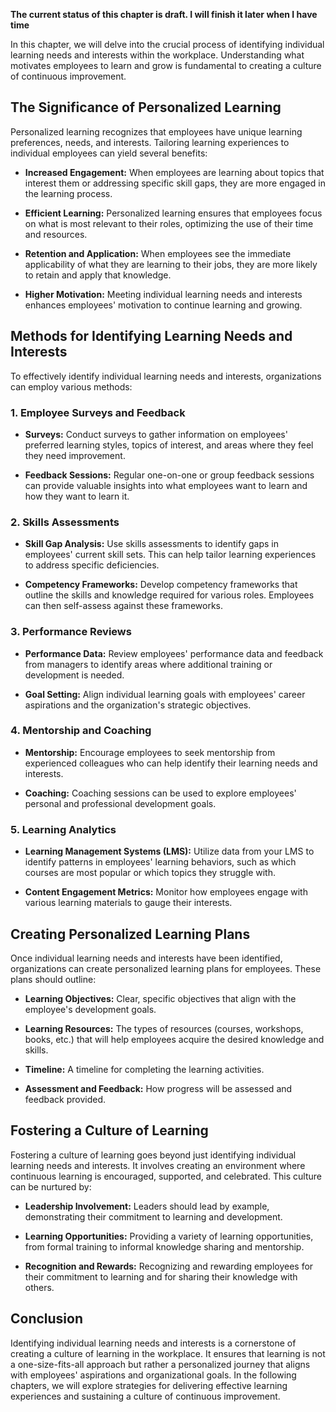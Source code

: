 **The current status of this chapter is draft. I will finish it later when I have time**

In this chapter, we will delve into the crucial process of identifying individual learning needs and interests within the workplace. Understanding what motivates employees to learn and grow is fundamental to creating a culture of continuous improvement.

The Significance of Personalized Learning
-----------------------------------------

Personalized learning recognizes that employees have unique learning preferences, needs, and interests. Tailoring learning experiences to individual employees can yield several benefits:

* **Increased Engagement:** When employees are learning about topics that interest them or addressing specific skill gaps, they are more engaged in the learning process.

* **Efficient Learning:** Personalized learning ensures that employees focus on what is most relevant to their roles, optimizing the use of their time and resources.

* **Retention and Application:** When employees see the immediate applicability of what they are learning to their jobs, they are more likely to retain and apply that knowledge.

* **Higher Motivation:** Meeting individual learning needs and interests enhances employees' motivation to continue learning and growing.

Methods for Identifying Learning Needs and Interests
----------------------------------------------------

To effectively identify individual learning needs and interests, organizations can employ various methods:

### 1. **Employee Surveys and Feedback**

* **Surveys:** Conduct surveys to gather information on employees' preferred learning styles, topics of interest, and areas where they feel they need improvement.

* **Feedback Sessions:** Regular one-on-one or group feedback sessions can provide valuable insights into what employees want to learn and how they want to learn it.

### 2. **Skills Assessments**

* **Skill Gap Analysis:** Use skills assessments to identify gaps in employees' current skill sets. This can help tailor learning experiences to address specific deficiencies.

* **Competency Frameworks:** Develop competency frameworks that outline the skills and knowledge required for various roles. Employees can then self-assess against these frameworks.

### 3. **Performance Reviews**

* **Performance Data:** Review employees' performance data and feedback from managers to identify areas where additional training or development is needed.

* **Goal Setting:** Align individual learning goals with employees' career aspirations and the organization's strategic objectives.

### 4. **Mentorship and Coaching**

* **Mentorship:** Encourage employees to seek mentorship from experienced colleagues who can help identify their learning needs and interests.

* **Coaching:** Coaching sessions can be used to explore employees' personal and professional development goals.

### 5. **Learning Analytics**

* **Learning Management Systems (LMS):** Utilize data from your LMS to identify patterns in employees' learning behaviors, such as which courses are most popular or which topics they struggle with.

* **Content Engagement Metrics:** Monitor how employees engage with various learning materials to gauge their interests.

Creating Personalized Learning Plans
------------------------------------

Once individual learning needs and interests have been identified, organizations can create personalized learning plans for employees. These plans should outline:

* **Learning Objectives:** Clear, specific objectives that align with the employee's development goals.

* **Learning Resources:** The types of resources (courses, workshops, books, etc.) that will help employees acquire the desired knowledge and skills.

* **Timeline:** A timeline for completing the learning activities.

* **Assessment and Feedback:** How progress will be assessed and feedback provided.

Fostering a Culture of Learning
-------------------------------

Fostering a culture of learning goes beyond just identifying individual learning needs and interests. It involves creating an environment where continuous learning is encouraged, supported, and celebrated. This culture can be nurtured by:

* **Leadership Involvement:** Leaders should lead by example, demonstrating their commitment to learning and development.

* **Learning Opportunities:** Providing a variety of learning opportunities, from formal training to informal knowledge sharing and mentorship.

* **Recognition and Rewards:** Recognizing and rewarding employees for their commitment to learning and for sharing their knowledge with others.

Conclusion
----------

Identifying individual learning needs and interests is a cornerstone of creating a culture of learning in the workplace. It ensures that learning is not a one-size-fits-all approach but rather a personalized journey that aligns with employees' aspirations and organizational goals. In the following chapters, we will explore strategies for delivering effective learning experiences and sustaining a culture of continuous improvement.
